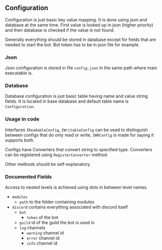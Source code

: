 ## Configuration
Configuration is just basic key value mapping.
It is done using json and database at the same time.
First value is looked up in json (higher priority) and then database is checked
if the value is not found.

Generally everything should be stored in database except for fields
that are needed to start the bot. Bot token has to be in json file for example.

### Json
Json configuration is stored in file `config.json` in the same path where main executable is.

### Database
Database configuration is just basic table having name and value string fields.
It is located in base database and default table name is `Configuration`.

### Usage in code
Interfaces `IReadableConfig`, `IWritableConfig` can be used to distinguish
between configs that do only read or write, `IWRConfig` is made for saying it
supports both.

Configs have Converters that convert string to specified type.
Converters can be registered using `RegisterConverter` method.

Other methods should be self-explanatory.

### Documented Fields
Access to nested levels is achieved using dots in between level names.

- `modules`
  - `path` to the folder containing modules
- `discord` contains everything associated with discord itself
  - `bot`
    - `token` of the bot
  - `guild` id of the guild the bot is used in
  - `log` channels
    - `warning` channel id
    - `error` channel id
    - `info` channel id
